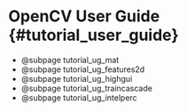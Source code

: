 OpenCV User Guide {#tutorial_user_guide}
=================

- @subpage tutorial_ug_mat
- @subpage tutorial_ug_features2d
- @subpage tutorial_ug_highgui
- @subpage tutorial_ug_traincascade
- @subpage tutorial_ug_intelperc
